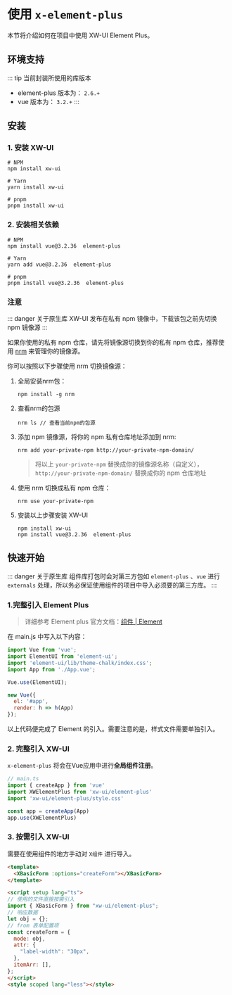 # 使用 `x-element-plus`

本节将介绍如何在项目中使用 XW-UI Element Plus。

## 环境支持
::: tip 当前封装所使用的库版本
- element-plus 版本为： `2.6.+`
- vue 版本为： `3.2.+`
:::

## 安装

### 1. 安装 XW-UI
```shell
# NPM
npm install xw-ui

# Yarn
yarn install xw-ui

# pnpm
pnpm install xw-ui
```

### 2. 安装相关依赖

```shell
# NPM
npm install vue@3.2.36  element-plus

# Yarn
yarn add vue@3.2.36  element-plus

# pnpm
pnpm install vue@3.2.36  element-plus
```

### 注意

::: danger 关于原生库
XW-UI 发布在私有 npm 镜像中，下载该包之前先切换 npm 镜像源
:::

如果你使用的私有 npm 仓库，请先将镜像源切换到你的私有 npm 仓库，推荐使用 [nrm](https://www.npmjs.com/package/nrm)  来管理你的镜像源。

你可以按照以下步骤使用 nrm 切换镜像源：

1. 全局安装nrm包：

   ```shell
   npm install -g nrm
   ```

2. 查看nrm的包源

   ```shell
   nrm ls // 查看当前npm的包源
   ```

3. 添加 npm 镜像源，将你的 npm 私有仓库地址添加到 nrm:

   ```shell
   nrm add your-private-npm http://your-private-npm-domain/
   ```

   > 将以上 `your-private-npm` 替换成你的镜像源名称（自定义），`http://your-private-npm-domain/` 替换成你的 npm 仓库地址

4. 使用 nrm 切换成私有 npm 仓库：

   ```shell
   nrm use your-private-npm
   ```

5. 安装以上步骤安装 XW-UI

   ```shell
   npm install xw-ui
   npm install vue@3.2.36  element-plus
   ```

   

## 快速开始

::: danger 关于原生库
组件库打包时会对第三方包如 `element-plus` 、`vue` 进行 `externals` 处理，所以务必保证使用组件的项目中导入必须要的第三方库。
:::

### 1.完整引入 Element Plus

> 详细参考 Element plus 官方文档：[组件 | Element](https://element.eleme.cn/#/zh-CN/component/quickstart)

在 main.js 中写入以下内容：

```javascript
import Vue from 'vue';
import ElementUI from 'element-ui';
import 'element-ui/lib/theme-chalk/index.css';
import App from './App.vue';

Vue.use(ElementUI);

new Vue({
  el: '#app',
  render: h => h(App)
});
```

以上代码便完成了 Element 的引入。需要注意的是，样式文件需要单独引入。



### 2. 完整引入 XW-UI
`x-element-plus` 将会在Vue应用中进行**全局组件注册**。

```ts
// main.ts
import { createApp } from 'vue'
import XWElementPlus from 'xw-ui/element-plus'
import 'xw-ui/element-plus/style.css'

const app = createApp(App)
app.use(XWElementPlus)
```

### 3. 按需引入  XW-UI
需要在使用组件的地方手动对 `X组件` 进行导入。
```html
<template>
  <XBasicForm :options="createForm"></XBasicForm>
</template>

<script setup lang="ts">
// 使用的文件直接按需引入
import { XBasicForm } from "xw-ui/element-plus";
// 响应数据
let obj = {};
// from 表单配置项
const createForm = {
  mode: obj,
  attr: {
    "label-width": "30px",
  },
  itemArr: [],
};
</script>
<style scoped lang="less"></style>
```

